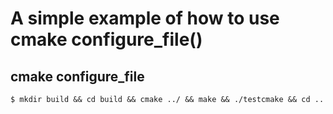# A simple example of how to use cmake configure_file()

## cmake configure_file

```terminal
$ mkdir build && cd build && cmake ../ && make && ./testcmake && cd ..

```
